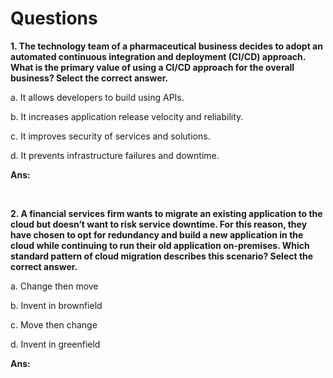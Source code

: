 # Questions

**1. The technology team of a pharmaceutical business decides to adopt an automated continuous integration and deployment (CI/CD) approach. What is the primary value of using a CI/CD approach for the overall business? Select the correct answer.**

a. It allows developers to build using APIs.

b. It increases application release velocity and reliability.

c. It improves security of services and solutions.

d. It prevents infrastructure failures and downtime.

**Ans:**

<br/>

**2. A financial services firm wants to migrate an existing application to the cloud but doesn’t want to risk service downtime. For this reason, they have chosen to opt for redundancy and build a new application in the cloud while continuing to run their old application on-premises. Which standard pattern of cloud migration describes this scenario? Select the correct answer.**

a. Change then move

b. Invent in brownfield

c. Move then change

d. Invent in greenfield

**Ans:**

<br/>
